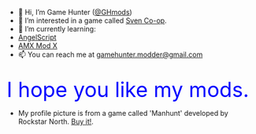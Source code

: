 - 👋 Hi, I’m Game Hunter (<a href="https://github.com/GHmods">@GHmods</a>)
- 👀 I’m interested in a game called <a href="https://store.steampowered.com/app/225840/Sven_Coop/">Sven Co-op</a>.
- 🌱 I’m currently learning:<br>
- <a href="https://www.angelcode.com/">AngelScript</a>
- <a href="https://www.amxmodx.org/">AMX Mod X</a>
- 📫 You can reach me at gamehunter.modder@gmail.com
<br><br>

<a style="color:blue;font-size:300%">I hope you like my mods.</a>

- My profile picture is from a game called 'Manhunt' developed by Rockstar North. <a href="https://store.steampowered.com/app/12130/Manhunt/">Buy it!</a>.
<!---
GHmods/GHmods is a ✨ special ✨ repository because its `README.md` (this file) appears on your GitHub profile.
You can click the Preview link to take a look at your changes.
--->
